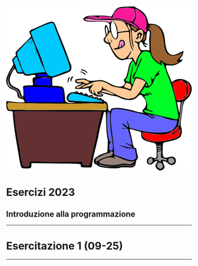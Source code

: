 ![](images/dev/geek-girl.svg)
# Esercizi 2023
## Introduzione alla programmazione

---

# Esercitazione 1 (09-25)

---

